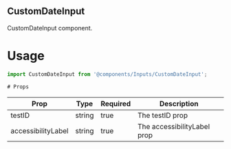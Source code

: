 ## CustomDateInput
CustomDateInput component.

# Usage
```js
import CustomDateInput from '@components/Inputs/CustomDateInput';

# Props
```
Prop                      | Type                  | Required                | Description
--------------------------|-----------------------|-------------------------|--------------------------
testID                    | string                | true                    | The testID prop
accessibilityLabel        | string                | true                    | The accessibilityLabel prop
